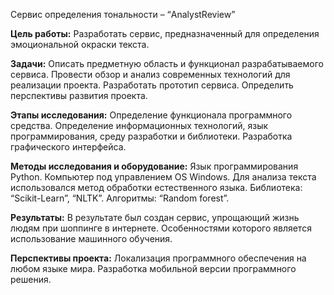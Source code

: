Сервис определения тональности –
“AnalystReview”

**Цель работы:** Разработать сервис, предназначенный для определения 
эмоциональной окраски текста.

**Задачи:** Описать предметную область и функционал разрабатываемого 
сервиса. Провести обзор и анализ современных технологий для реализации 
проекта. Разработать прототип сервиса. Определить перспективы развития 
проекта.

**Этапы исследования:** Определение функционала программного средства. 
Определение информационных технологий, язык программирования, среду 
разработки и библиотеки. Разработка графического интерфейса.

**Методы исследования и оборудование:** Язык программирования Python.
Компьютер под управлением OS Windows. Для анализа текста использовался 
метод обработки естественного языка. Библиотека: “Scikit-Learn”, “NLTK”. 
Алгоритмы: “Random forest”.

**Результаты:** В результате был создан сервис, упрощающий жизнь людям 
при шоппинге в интернете. Особенностями которого является использование 
машинного обучения.

**Перспективы проекта:** Локализация программного обеспечения на любом 
языке мира. Разработка мобильной версии программного решения.
